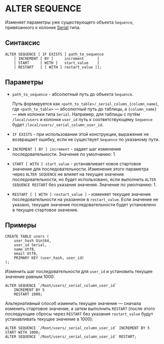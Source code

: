 # ALTER SEQUENCE

Изменяет параметры уже существующего объекта `Sequence`, привязанного к колонке [Serial](../types/serial.md) типа.

## Синтаксис

```yql
ALTER SEQUENCE [ IF EXISTS ] path_to_sequence
    [ INCREMENT [ BY ]     increment      ]
    [ START     [ WITH ]   start_value    ]
    [ RESTART   [ [ WITH ] restart_value ]];
```

## Параметры

* `path_to_sequence` - абсолютный путь до объекта `Sequence`.

    Путь формируется как `<path_to_table>/_serial_column_{column_name}`,
    где `<path_to_table>` — абсолютный путь до таблицы, a `{column_name}` — имя колонки типа `Serial`.
    Например, для таблицы с путём `/local/users` и колонки `user_id` путь к соответствующему `Sequence` будет `/local/users/_serial_column_user_id`.
* `IF EXISTS` - при использовании этой конструкции, выражение не возвращает ошибку, если не существует `Sequence` по указаному пути.
* `INCREMENT [ BY ] increment` - задает шаг изменения последовательности. Значение по умолчанию: 1.
* `START [ WITH ] start_value` - устанавливает новое стартовое значение для последовательности. Изменение этого параметра через `ALTER SEQUENCE` не влияет на текущее значение последовательности, но будет использовано, если выполнить `ALTER SEQUENCE RESTART` без указания значения.  Значение по умолчанию: 1.
* `RESTART [ [ WITH ] restart_value ]` - изменяет текущее значение последовательности на указанное в `restart_value`. Если значение не указано, текущее значение последовательности будет установлено в текущее стартовое значение.

## Примеры

``` yql
CREATE TABLE users (
    user_hash Uint64,
    user_id Serial,
    name Utf8,
    email Utf8,
    PRIMARY KEY (user_hash, user_id)
);
```

Изменить шаг последовательности для `user_id` и установить текущее значение равным 1000:

```yql
ALTER SEQUENCE `/Root/users/_serial_column_user_id`
    INCREMENT BY 5
    RESTART 1000;
```

Альтернативный способ изменить текущее значение — сначала изменить стартовое значение, а затем выполнить `RESTART` (после этого последующие сбросы через `RESTART` без указания `restart_value` будут устанавливать текущее значение в 1000):

```yql
ALTER SEQUENCE `/Root/users/_serial_column_user_id` INCREMENT BY 5 START WITH 1000;
ALTER SEQUENCE `/Root/users/_serial_column_user_id` RESTART;
```
